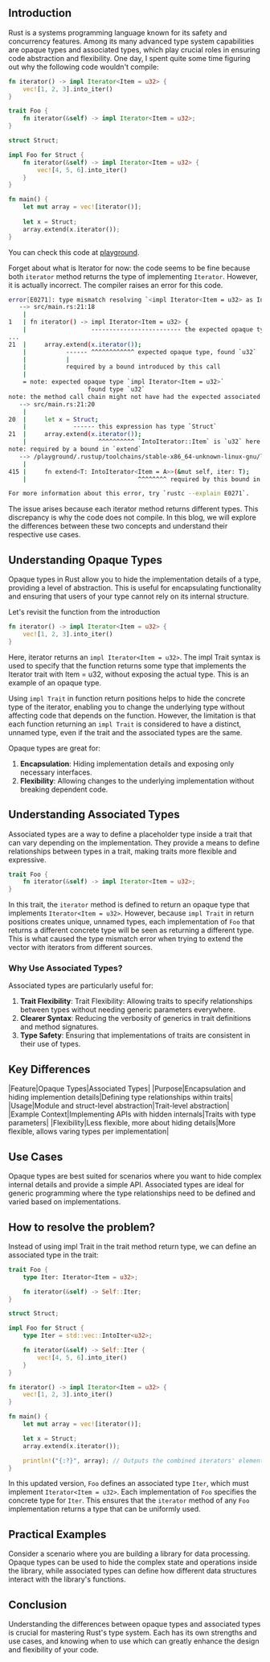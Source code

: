 ## Introduction

Rust is a systems programming language known for its safety and concurrency features. Among its many advanced type system capabilities are opaque types and associated types, which play crucial roles in ensuring code abstraction and flexibility. One day, I spent quite some time figuring out why the following code wouldn't compile: 

```rust
fn iterator() -> impl Iterator<Item = u32> {
    vec![1, 2, 3].into_iter()
}

trait Foo {
    fn iterator(&self) -> impl Iterator<Item = u32>;
}

struct Struct;

impl Foo for Struct {
    fn iterator(&self) -> impl Iterator<Item = u32> {
        vec![4, 5, 6].into_iter()
    }
}

fn main() {
    let mut array = vec![iterator()];
    
    let x = Struct;
    array.extend(x.iterator());
}
```

You can check this code at [playground].

Forget about what is Iterator for now: the code seems to be fine because both `iterator` method returns the type of implementing `Iterator`. However, it is actually incorrect. 
The compiler raises an error for this code.

```bash
error[E0271]: type mismatch resolving `<impl Iterator<Item = u32> as IntoIterator>::Item == impl Iterator<Item = u32>`
   --> src/main.rs:21:18
    |
1   | fn iterator() -> impl Iterator<Item = u32> {
    |                  ------------------------- the expected opaque type
...
21  |     array.extend(x.iterator());
    |           ------ ^^^^^^^^^^^^ expected opaque type, found `u32`
    |           |
    |           required by a bound introduced by this call
    |
    = note: expected opaque type `impl Iterator<Item = u32>`
                      found type `u32`
note: the method call chain might not have had the expected associated types
   --> src/main.rs:21:20
    |
20  |     let x = Struct;
    |             ------ this expression has type `Struct`
21  |     array.extend(x.iterator());
    |                    ^^^^^^^^^^ `IntoIterator::Item` is `u32` here
note: required by a bound in `extend`
   --> /playground/.rustup/toolchains/stable-x86_64-unknown-linux-gnu/lib/rustlib/src/rust/library/core/src/iter/traits/collect.rs:415:31
    |
415 |     fn extend<T: IntoIterator<Item = A>>(&mut self, iter: T);
    |                               ^^^^^^^^ required by this bound in `Extend::extend`

For more information about this error, try `rustc --explain E0271`.
```

The issue arises because each iterator method returns different types. This discrepancy is why the code does not compile. In this blog, we will explore the differences between these two concepts and understand their respective use cases.


[playground]: https://play.rust-lang.org/?version=stable&mode=debug&edition=2021&code=fn+iterator%28%29+-%3E+impl+Iterator%3CItem+%3D+u32%3E+%7B%0A++++vec%21%5B1%2C+2%2C+3%5D.into_iter%28%29%0A%7D%0A%0Atrait+Foo+%7B%0A++++fn+iterator%28%26self%29+-%3E+impl+Iterator%3CItem+%3D+u32%3E%3B%0A%7D%0A%0Astruct+Struct%3B%0A%0Aimpl+Foo+for+Struct+%7B%0A++++fn+iterator%28%26self%29+-%3E+impl+Iterator%3CItem+%3D+u32%3E+%7B%0A++++++++vec%21%5B4%2C+5%2C+6%5D.into_iter%28%29%0A++++%7D%0A%7D%0A%0Afn+main%28%29+%7B%0A++++let+mut+array+%3D+vec%21%5Biterator%28%29%5D%3B%0A++++%0A++++let+x+%3D+Struct%3B%0A++++array.extend%28x.iterator%28%29%29%3B%0A++++%0A++++println%21%28%22%7B%7D%22%2C+array%29%3B%0A%7D%0A

## Understanding Opaque Types

Opaque types in Rust allow you to hide the implementation details of a type, providing a level of abstraction. This is useful for encapsulating functionality and ensuring that users of your type cannot rely on its internal structure.

Let's revisit the function from the introduction

```rust
fn iterator() -> impl Iterator<Item = u32> {
    vec![1, 2, 3].into_iter()
}
```

Here, iterator returns an `impl Iterator<Item = u32>`. The impl Trait syntax is used to specify that the function returns some type that implements the Iterator trait with Item = u32, without exposing the actual type. This is an example of an opaque type.

Using `impl Trait` in function return positions helps to hide the concrete type of the iterator, enabling you to change the underlying type without affecting code that depends on the function. However, the limitation is that each function returning an `impl Trait` is considered to have a distinct, unnamed type, even if the trait and the associated types are the same.

Opaque types are great for:

1. **Encapsulation**: Hiding implementation details and exposing only necessary interfaces.
2. **Flexibility**: Allowing changes to the underlying implementation without breaking dependent code.

## Understanding Associated Types

Associated types are a way to define a placeholder type inside a trait that can vary depending on the implementation. They provide a means to define relationships between types in a trait, making traits more flexible and expressive.

```rust
trait Foo {
    fn iterator(&self) -> impl Iterator<Item = u32>;
}
```

In this trait, the `iterator` method is defined to return an opaque type that implements `Iterator<Item = u32>`. However, because `impl Trait` in return positions creates unique, unnamed types, each implementation of `Foo` that returns a different concrete type will be seen as returning a different type. This is what caused the type mismatch error when trying to extend the vector with iterators from different sources.

### Why Use Associated Types?

Associated types are particularly useful for:

1. **Trait Flexibility**: Trait Flexibility: Allowing traits to specify relationships between types without needing generic parameters everywhere.
2. **Clearer Syntax**: Reducing the verbosity of generics in trait definitions and method signatures.
3. **Type Safety**: Ensuring that implementations of traits are consistent in their use of types.

## Key Differences

|Feature|Opaque Types|Associated Types|
|Purpose|Encapsulation and hiding implemention details|Defining type relationships within traits|
|Usage|Module and struct-level abstraction|Trait-level abstraction|
|Example Context|Implementing APIs with hidden internals|Traits with type parameters|
|Flexibility|Less flexible, more about hiding details|More flexible, allows varing types per implementation|

## Use Cases

Opaque types are best suited for scenarios where you want to hide complex internal details and provide a simple API. Associated types are ideal for generic programming where the type relationships need to be defined and varied based on implementations.

## How to resolve the problem?

Instead of using impl Trait in the trait method return type, we can define an associated type in the trait:

```rust
trait Foo {
    type Iter: Iterator<Item = u32>;

    fn iterator(&self) -> Self::Iter;
}

struct Struct;

impl Foo for Struct {
    type Iter = std::vec::IntoIter<u32>;

    fn iterator(&self) -> Self::Iter {
        vec![4, 5, 6].into_iter()
    }
}

fn iterator() -> impl Iterator<Item = u32> {
    vec![1, 2, 3].into_iter()
}

fn main() {
    let mut array = vec![iterator()];

    let x = Struct;
    array.extend(x.iterator());

    println!("{:?}", array); // Outputs the combined iterators' elements
}
```

In this updated version, `Foo` defines an associated type `Iter`, which must implement `Iterator<Item = u32>`. Each implementation of `Foo` specifies the concrete type for `Iter`. This ensures that the `iterator` method of any `Foo` implementation returns a type that can be uniformly used.

## Practical Examples

Consider a scenario where you are building a library for data processing. Opaque types can be used to hide the complex state and operations inside the library, while associated types can define how different data structures interact with the library's functions.

## Conclusion

Understanding the differences between opaque types and associated types is crucial for mastering Rust's type system. Each has its own strengths and use cases, and knowing when to use which can greatly enhance the design and flexibility of your code.

